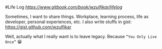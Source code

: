 #Life Log
*https://www.gitbook.com/book/wzulfikar/lifelog*

Sometimes, I want to share things. Workplace, learning process, life as developer, personal experiences, etc. I also write stuffs in gist: https://gist.github.com/wzulfikar

Well, actually what I really want is to leave legacy. Because `“You Only Live Once”` 😁